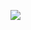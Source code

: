 <!--
id: 33825785345
link: http://blog.hengkiardo.com/post/33825785345/the-perks-of-working-from-home
slug: the-perks-of-working-from-home
date: Thu Oct 18 2012 13:47:25 GMT+0700 (WIT)
publish: 2012-10-018
tags: infographic
title: The Perks of Working From Home [INFOGRAPHIC]
-->


![](http://24.media.tumblr.com/tumblr_mc2tj2nXIM1qblnnoo1_1280.jpg)

